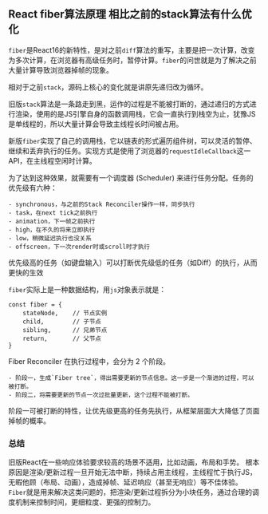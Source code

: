 ## React fiber算法原理 相比之前的stack算法有什么优化

`fiber`是React16的新特性，是对之前`diff`算法的重写，主要是把一次计算，改变为多次计算，在浏览器有高级任务时，暂停计算。`fiber`的问世就是为了解决之前大量计算导致浏览器掉帧的现象。

相对于之前`stack`，源码上核心的变化就是讲原先递归改为循环。

旧版`stack`算法是一条路走到黑，运作的过程是不能被打断的，通过递归的方式进行渲染，使用的是JS引擎自身的函数调用栈，它会一直执行到栈空为止，犹豫JS是单线程的，所以大量计算会导致主线程长时间被占用。

新版`fiber`实现了自己的调用栈，它以链表的形式遍历组件树，可以灵活的暂停、继续和丢弃执行的任务。实现方式是使用了浏览器的`requestIdleCallback`这一 API，在主线程空闲时计算。

为了达到这种效果，就需要有一个调度器 (Scheduler) 来进行任务分配。任务的优先级有六种：

	- synchronous，与之前的Stack Reconciler操作一样，同步执行
	- task，在next tick之前执行
	- animation，下一帧之前执行	
	- high，在不久的将来立即执行
	- low，稍微延迟执行也没关系
	- offscreen，下一次render时或scroll时才执行

优先级高的任务（如键盘输入）可以打断优先级低的任务（如Diff）的执行，从而更快的生效

 `fiber`实际上是一种数据结构，用`js`对象表示就是：
```
const fiber = {
    stateNode,    // 节点实例	
    child,        // 子节点
    sibling,      // 兄弟节点
    return,       // 父节点
}
```

Fiber Reconciler 在执行过程中，会分为 2 个阶段。

	- 阶段一，生成`Fiber tree`，得出需要更新的节点信息。这一步是一个渐进的过程，可以被打断。
	- 阶段二，将需要更新的节点一次过批量更新，这个过程不能被打断。

阶段一可被打断的特性，让优先级更高的任务先执行，从框架层面大大降低了页面掉帧的概率。

### 总结
旧版React在一些响应体验要求较高的场景不适用，比如动画，布局和手势。
根本原因是渲染/更新过程一旦开始无法中断，持续占用主线程，主线程忙于执行JS，无暇他顾（布局、动画），造成掉帧、延迟响应（甚至无响应）等不佳体验。`Fiber`就是用来解决这类问题的，把渲染/更新过程拆分为小块任务，通过合理的调度机制来控制时间，更细粒度、更强的控制力。